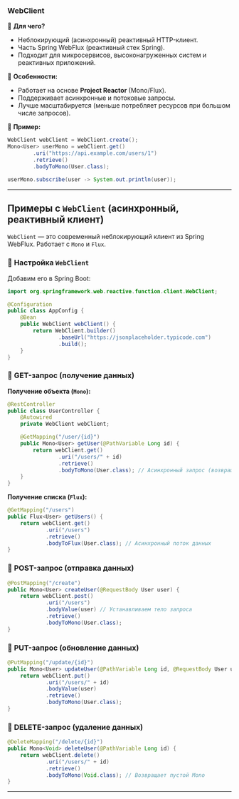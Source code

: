 ### **WebClient**

🔹 **Для чего?**
- Неблокирующий (асинхронный) реактивный HTTP-клиент.    
- Часть Spring WebFlux (реактивный стек Spring).    
- Подходит для микросервисов, высоконагруженных систем и реактивных приложений.    

🔹 **Особенности:**
- Работает на основе **Project Reactor** (Mono/Flux).    
- Поддерживает асинхронные и потоковые запросы.    
- Лучше масштабируется (меньше потребляет ресурсов при большом числе запросов).    

🔹 **Пример:**
```java
WebClient webClient = WebClient.create();
Mono<User> userMono = webClient.get()
        .uri("https://api.example.com/users/1")
        .retrieve()
        .bodyToMono(User.class);

userMono.subscribe(user -> System.out.println(user));
```

---
## **Примеры с `WebClient` (асинхронный, реактивный клиент)**

`WebClient` — это современный неблокирующий клиент из Spring WebFlux. Работает с `Mono` и `Flux`.

### 🔹 **Настройка `WebClient`**

Добавим его в Spring Boot:
```java
import org.springframework.web.reactive.function.client.WebClient;

@Configuration
public class AppConfig {
    @Bean
    public WebClient webClient() {
        return WebClient.builder()
                .baseUrl("https://jsonplaceholder.typicode.com")
                .build();
    }
}
```

### 🔹 **GET-запрос (получение данных)**

**Получение объекта (`Mono`):**
```java
@RestController
public class UserController {
    @Autowired
    private WebClient webClient;

    @GetMapping("/user/{id}")
    public Mono<User> getUser(@PathVariable Long id) {
        return webClient.get()
                .uri("/users/" + id)
                .retrieve()
                .bodyToMono(User.class); // Асинхронный запрос (возвращает Mono)
    }
}
```

**Получение списка (`Flux`):**
```java
@GetMapping("/users")
public Flux<User> getUsers() {
    return webClient.get()
            .uri("/users")
            .retrieve()
            .bodyToFlux(User.class); // Асинхронный поток данных
}
```

### 🔹 **POST-запрос (отправка данных)**
```java
@PostMapping("/create")
public Mono<User> createUser(@RequestBody User user) {
    return webClient.post()
            .uri("/users")
            .bodyValue(user) // Устанавливаем тело запроса
            .retrieve()
            .bodyToMono(User.class);
}
```

### 🔹 **PUT-запрос (обновление данных)**
```java
@PutMapping("/update/{id}")
public Mono<User> updateUser(@PathVariable Long id, @RequestBody User user) {
    return webClient.put()
            .uri("/users/" + id)
            .bodyValue(user)
            .retrieve()
            .bodyToMono(User.class);
}
```

### 🔹 **DELETE-запрос (удаление данных)**
```java
@DeleteMapping("/delete/{id}")
public Mono<Void> deleteUser(@PathVariable Long id) {
    return webClient.delete()
            .uri("/users/" + id)
            .retrieve()
            .bodyToMono(Void.class); // Возвращает пустой Mono
}
```


---
